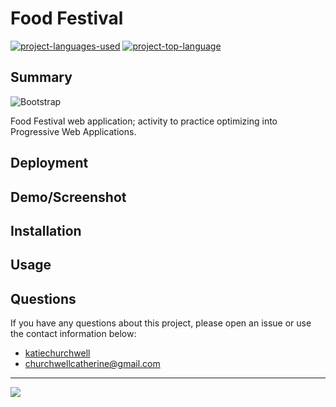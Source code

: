 # Food Festival
  [![project-languages-used](https://img.shields.io/github/languages/count/katiechurchwell/food-festival?color=important)](https://github.com/katiechurchwell/food-festival)
  [![project-top-language](https://img.shields.io/github/languages/top/katiechurchwell/food-festival?color=blueviolet)](https://github.com/katiechurchwell/food-festival)


## Summary
![Bootstrap](https://img.shields.io/badge/bootstrap-%23563D7C.svg?style=f&logo=bootstrap&logoColor=white)

Food Festival web application; activity to practice optimizing into Progressive Web Applications.

## Deployment


## Demo/Screenshot


## Installation


## Usage


## Questions
  If you have any questions about this project, please open an issue or use the contact information below:
  * [katiechurchwell](https://www.github.com/katiechurchwell)
  * [churchwellcatherine@gmail.com](mailto:churchwellcatherine@gmail.com)


---
  ![](https://img.shields.io/badge/license-MIT-blue)